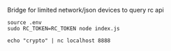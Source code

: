 Bridge for limited network/json devices to query rc api

    source .env
    sudo RC_TOKEN=RC_TOKEN node index.js

    echo "crypto" | nc localhost 8888
